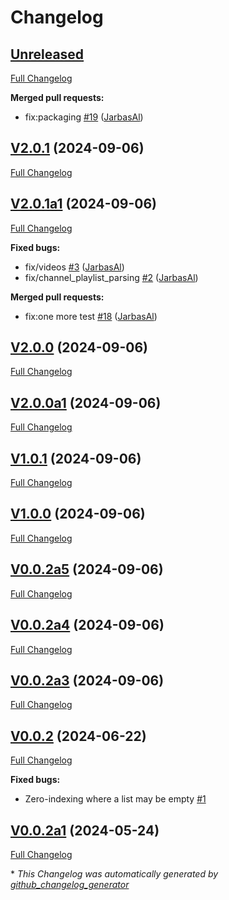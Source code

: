 # Changelog

## [Unreleased](https://github.com/OpenJarbas/tutubo/tree/HEAD)

[Full Changelog](https://github.com/OpenJarbas/tutubo/compare/V2.0.1...HEAD)

**Merged pull requests:**

- fix:packaging [\#19](https://github.com/OpenJarbas/tutubo/pull/19) ([JarbasAl](https://github.com/JarbasAl))

## [V2.0.1](https://github.com/OpenJarbas/tutubo/tree/V2.0.1) (2024-09-06)

[Full Changelog](https://github.com/OpenJarbas/tutubo/compare/V2.0.1a1...V2.0.1)

## [V2.0.1a1](https://github.com/OpenJarbas/tutubo/tree/V2.0.1a1) (2024-09-06)

[Full Changelog](https://github.com/OpenJarbas/tutubo/compare/V2.0.0...V2.0.1a1)

**Fixed bugs:**

- fix/videos [\#3](https://github.com/OpenJarbas/tutubo/pull/3) ([JarbasAl](https://github.com/JarbasAl))
- fix/channel\_playlist\_parsing [\#2](https://github.com/OpenJarbas/tutubo/pull/2) ([JarbasAl](https://github.com/JarbasAl))

**Merged pull requests:**

- fix:one more test [\#18](https://github.com/OpenJarbas/tutubo/pull/18) ([JarbasAl](https://github.com/JarbasAl))

## [V2.0.0](https://github.com/OpenJarbas/tutubo/tree/V2.0.0) (2024-09-06)

[Full Changelog](https://github.com/OpenJarbas/tutubo/compare/V2.0.0a1...V2.0.0)

## [V2.0.0a1](https://github.com/OpenJarbas/tutubo/tree/V2.0.0a1) (2024-09-06)

[Full Changelog](https://github.com/OpenJarbas/tutubo/compare/V1.0.1...V2.0.0a1)

## [V1.0.1](https://github.com/OpenJarbas/tutubo/tree/V1.0.1) (2024-09-06)

[Full Changelog](https://github.com/OpenJarbas/tutubo/compare/V1.0.0...V1.0.1)

## [V1.0.0](https://github.com/OpenJarbas/tutubo/tree/V1.0.0) (2024-09-06)

[Full Changelog](https://github.com/OpenJarbas/tutubo/compare/V0.0.2a5...V1.0.0)

## [V0.0.2a5](https://github.com/OpenJarbas/tutubo/tree/V0.0.2a5) (2024-09-06)

[Full Changelog](https://github.com/OpenJarbas/tutubo/compare/V0.0.2a4...V0.0.2a5)

## [V0.0.2a4](https://github.com/OpenJarbas/tutubo/tree/V0.0.2a4) (2024-09-06)

[Full Changelog](https://github.com/OpenJarbas/tutubo/compare/V0.0.2a3...V0.0.2a4)

## [V0.0.2a3](https://github.com/OpenJarbas/tutubo/tree/V0.0.2a3) (2024-09-06)

[Full Changelog](https://github.com/OpenJarbas/tutubo/compare/V0.0.2...V0.0.2a3)

## [V0.0.2](https://github.com/OpenJarbas/tutubo/tree/V0.0.2) (2024-06-22)

[Full Changelog](https://github.com/OpenJarbas/tutubo/compare/V0.0.2a1...V0.0.2)

**Fixed bugs:**

- Zero-indexing where a list may be empty [\#1](https://github.com/OpenJarbas/tutubo/issues/1)

## [V0.0.2a1](https://github.com/OpenJarbas/tutubo/tree/V0.0.2a1) (2024-05-24)

[Full Changelog](https://github.com/OpenJarbas/tutubo/compare/cc472cda4ac3f28838dbb3f4d7197569dc8ddf2a...V0.0.2a1)



\* *This Changelog was automatically generated by [github_changelog_generator](https://github.com/github-changelog-generator/github-changelog-generator)*
